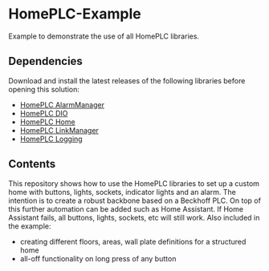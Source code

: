 # HomePLC-Example

Example to demonstrate the use of all HomePLC libraries.

## Dependencies

Download and install the latest releases of the following libraries before opening this solution:

- [HomePLC AlarmManager](https://github.com/irtom/HomePLC-AlarmManager)
- [HomePLC DIO](https://github.com/irtom/HomePLC-DIO)
- [HomePLC Home](https://github.com/irtom/HomePLC-Home)
- [HomePLC LinkManager](https://github.com/irtom/HomePLC-LinkManager)
- [HomePLC Logging](https://github.com/irtom/HomePLC-Logging)

## Contents

This repository shows how to use the HomePLC libraries to set up a custom home with buttons, lights, sockets, indicator lights and an alarm.
The intention is to create a robust backbone based on a Beckhoff PLC. On top of this further automation can be added such as Home Assistant. If Home Assistant fails, all buttons, lights, sockets, etc will still work.
Also included in the example:

- creating different floors, areas, wall plate definitions for a structured home
- all-off functionality on long press of any button
